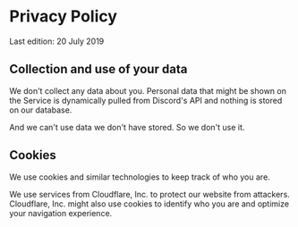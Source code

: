 <!--
  Copyright (c) 2019 Bricolo du Dimanche, All Rights Reserved.
  AGPL-3.0 license applying to the repository does NOT apply to this file.
-->

# Privacy Policy

Last edition: 20 July 2019

## Collection and use of your data

We don't collect any data about you. Personal data that might be shown on the Service is dynamically pulled from
Discord's API and nothing is stored on our database.

And we can't use data we don't have stored. So we don't use it.

## Cookies

We use cookies and similar technologies to keep track of who you are.

We use services from Cloudflare, Inc. to protect our website from attackers. Cloudflare, Inc. might also use cookies to
identify who you are and optimize your navigation experience.
